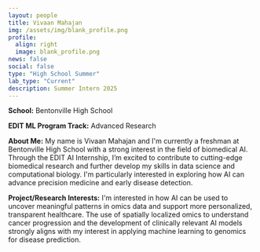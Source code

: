 ```yaml
---
layout: people
title: Vivaan Mahajan
img: /assets/img/blank_profile.png
profile:
  align: right
  image: blank_profile.png
news: false
social: false
type: "High School Summer"
lab_type: "Current"
description: Summer Intern 2025
---
```


**School:** Bentonville High School

**EDIT ML Program Track:**
Advanced Research

**About Me:**
My name is Vivaan Mahajan and I'm currently a freshman at Bentonville High School with a strong interest in the field of biomedical AI. Through the EDIT AI Internship, I’m excited to contribute to cutting-edge biomedical research and further develop my skills in data science and computational biology. I'm particularly interested in exploring how AI can advance precision medicine and early disease detection.

**Project/Research Interests:**
I'm interested in how AI can be used to uncover meaningful patterns in omics data and support more personalized, transparent healthcare. The use of spatially localized omics to understand cancer progression and the development of clinically relevant AI models strongly aligns with my interest in applying machine learning to genomics for disease prediction.
    